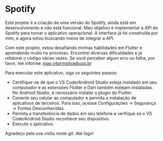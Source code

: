 # Spotify

Este projeto é a criação de uma versão do Spotify, ainda está em desenvolvimento e não está funcional. Meu objetivo é implementar a API do Spotify para tornar o aplicativo operacional. A interface já foi construída por mim, e agora estou buscando meios de integrar a API.

Com este projeto, estou desafiando minhas habilidades em Flutter e aprendendo muito no processo. Encontrei diversas dificuldades e já refatorei o código várias vezes. Se você perceber algum erro ou falha, por favor, me informe: joao.vitormsilva@usp.br

Para executar este aplicativo, siga os seguintes passos:

- Certifique-se de que o VS Code/Android Studio esteja instalado em seu computador e as extensões Flutter e Dart também estejam instaladas. No Android Studio, é necessário instalar o plugin do Flutter.
- Conecte seu celular ao computador e permita a instalação de aplicativos de terceiros. Para isso, acesse Configurações -> Segurança -> Fontes Desconhecidas.
- Permita a transferência de dados em seu telefone e verifique se o VS Code/Android Studio reconhece seu dispositivo.
- Execute o aplicativo.

Agradeço pela sua visita neste git. Até logo!
